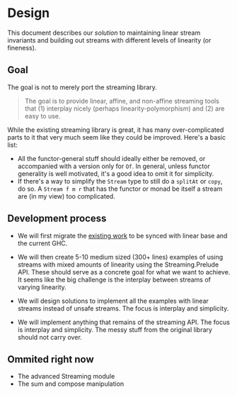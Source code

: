 # Design

This document describes our _solution_ to maintaining linear stream invariants
and building out streams with different levels of linearity (or fineness).

## Goal

The goal is not to merely port the streaming library.

> The goal is to provide linear, affine, and non-affine streaming tools 
> that (1) interplay nicely (perhaps linearity-polymorphism)
> and (2) are easy to use.


While the existing streaming library is great, it has many over-complicated parts to it that
very much seem like they could be improved. Here's a basic list:

 * All the functor-general stuff should ideally either be removed, or accompanied with a
 version only for `Of`. In general, unless functor generality is well motivated,
 it's a good idea to omit it for simplicity.
 * If there's a way to simplify the `Stream` type to still do a `splitAt` or
   `copy`, do so. A `Stream f m r` that has the functor or monad be itself a
   stream are (in my view) too complicated.

## Development process

  * We will first migrate the [existing work] to be synced with linear base and the current GHC.

  * We will then create 5-10 medium sized (300+ lines) examples of using
    streams with mixed amounts of linearity using the Streaming.Prelude API.
    These should serve as a concrete goal for what we want to achieve. It seems
    like the big challenge is the interplay between streams of varying
    linearity.

  * We will design solutions to implement all the examples with linear streams
    instead of unsafe streams. The focus is interplay and simplicity.

  * We will implement anything that remains of the streaming API.  The focus is
    interplay and simplicity. The messy stuff from the original library should
    not carry over.


## Ommited right now

 * The advanced Streaming module
 * The sum and compose manipulation



[existing work]: https://github.com/m0ar/safe-streaming
